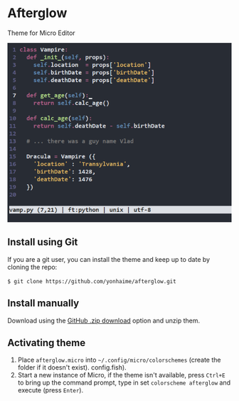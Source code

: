 # Afterglow
Theme for Micro Editor

![alt text](https://raw.githubusercontent.com/YonHaime/afterglow/master/screenshot.png "Theme Afterglow")

## Install using Git
If you are a git user, you can install the theme and keep up to date by cloning the repo:

`$ git clone https://github.com/yonhaime/afterglow.git`

## Install manually
Download using the [GitHub .zip download](https://github.com/YonHaime/afterglow/archive/90ac7c52cc6a4b3d0d022bf213650d2f7688096b.zip) option and unzip them.



## Activating theme
1. Place `afterglow.micro` into `~/.config/micro/colorschemes` (create the folder if it doesn't exist).
config.fish).
2. Start a new instance of Micro, if the theme isn't available, press `Ctrl+E` to bring up the command prompt, type in set `colorscheme afterglow` and execute (press `Enter`).
